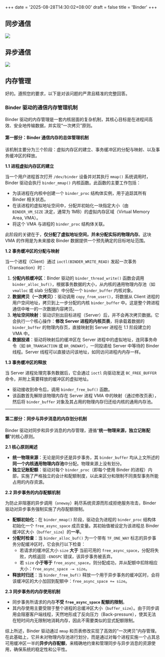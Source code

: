 +++
date = '2025-08-28T14:30:02+08:00'
draft = false
title = 'Binder'
+++

## 同步通信

![](/ethenslab/images/binder-sync.png)

## 异步通信

![](/ethenslab/images/binder-async.png)

## 内存管理

好的。遵照您的要求，以下是对该问题的严肃且精准的完整回答。

### **Binder 驱动的通信内存管理机制**

Binder 驱动的内存管理是一套内核层面的复杂机制，其核心目标是在进程间高效、安全地传输数据，并实现“一次拷贝”原则。

#### **第一部分：Binder 通信内存的总体管理机制**

该机制主要分为三个阶段：虚拟内存区的建立、事务缓冲区的分配与映射、以及事务缓冲区的释放。

**1.1 进程虚拟内存区的建立**

当一个用户进程首次打开 `/dev/binder` 设备并对其执行 `mmap()` 系统调用时，Binder 驱动会执行 `binder_mmap()` 内核函数。此函数的主要工作包括：
* 为该进程在内核中创建一个 `binder_proc` 结构体实例，用于追踪其所有 Binder 相关状态。
* 在该进程的虚拟地址空间中，分配并初始化一块指定大小（由 `BINDER_VM_SIZE` 决定，通常为 1MB）的虚拟内存区域（Virtual Memory Area, VMA）。
* 将这个 VMA 与进程的 `binder_proc` 结构体关联。

此阶段的关键在于，**仅分配了虚拟地址空间，并未分配实际的物理内存**。这块 VMA 的作用是为未来接收 Binder 数据提供一个预先确定的目标地址范围。

**1.2 事务缓冲区的分配与映射**

当一个进程（Client）通过 `ioctl(BINDER_WRITE_READ)` 发起一次事务（Transaction）时：
1.  **分配内核缓冲区**：Binder 驱动的 `binder_thread_write()` 函数会调用 `binder_alloc_buf()`，根据事务数据的大小，从内核的通用物理内存池（如 `vmalloc` 或 slab 分配器）中分配一个 `binder_buffer` 内核对象。
2.  **数据拷贝（一次拷贝）**：驱动调用 `copy_from_user()`，将数据从 Client 进程的用户空间地址，拷贝到上一步分配的内核 `binder_buffer` 中。这是整个跨进程通信中唯一的一次数据内容拷贝。
3.  **地址空间映射**：驱动识别出目标进程（Server）后，并不会再次拷贝数据。它会执行一个核心操作：**修改 Server 进程的内核页表**，将承载着数据的 `binder_buffer` 的物理内存页，直接映射到 Server 进程在 1.1 阶段建立的 VMA 中。
4.  **数据投递**：驱动将映射后的缓冲区在 Server 进程中的虚拟地址，连同事务命令（如 `BR_TRANSACTION` 或 `BR_ONEWAY`），一同投递给 Server 中等待的 Binder 线程。Server 线程可以直接访问该地址，如同访问进程内内存一样。

**1.3 事务缓冲区的释放**

当 Server 进程处理完事务数据后，它会通过 `ioctl` 向驱动发送 `BC_FREE_BUFFER` 命令，并附上需要释放的缓冲区的虚拟地址。
* 驱动接收到命令后，调用 `binder_free_buf()` 函数。
* 该函数首先解除该物理内存在 Server 进程 VMA 中的映射（通过修改页表），然后将 `binder_buffer` 对象及其占用的物理内存归还给内核的通用内存池。

---

#### **第二部分：同步与异步消息的内存划分机制**

Binder 驱动对同步和异步消息的内存管理，遵循“**统一物理来源，独立记账配额**”的核心原则。

**2.1 核心原则阐述**

* **统一物理来源**：无论是同步还是异步事务，其 `binder_buffer` 均从上文所述的**同一个内核通用物理内存池**中分配。物理来源上没有划分。
* **独立记账配额**：驱动对每个 `binder_proc`（即每个使用 Binder 的进程）内部，实施了严格独立的会计和配额制度，以此来区分和限制不同类型事务所能占用的内存资源。

**2.2 异步事务的内存配额机制**

为防止非阻塞的异步调用（`oneway`）耗尽系统资源而形成拒绝服务攻击，Binder 驱动对异步事务强制实施了内存配额限制。

* **配额初始化**：在 `binder_mmap()` 阶段，驱动会为进程的 `binder_proc` 结构体初始化一个 `free_async_space` 成员变量。其初始值被设定为该进程总 Binder 缓冲区大小（`buffer_size`）的**一半**。
* **分配时检查**：当 `binder_alloc_buf()` 为一个带有 `TF_ONE_WAY` 标志的异步事务分配缓冲区时，它会执行以下检查：
    * 若请求的缓冲区大小 `size` **大于** 当前可用的 `free_async_space`，分配将失败，内核返回 `-ENOSPC` 错误，该异步事务被丢弃。
    * 若 `size` **小于等于** `free_async_space`，则分配成功，并从配额中扣除相应大小：`free_async_space -= size`。
* **释放时归还**：当 `binder_free_buf()` 释放一个用于异步事务的缓冲区时，会将该缓冲区的大小加回到配额中：`free_async_space += size`。

**2.3 同步事务的内存使用机制**

* 同步事务所请求的内存**不受 `free_async_space` 配额的限制**。
* 其内存使用主要受限于整个进程的总缓冲区大小（`buffer_size`）。由于同步调用会阻塞客户端线程，天然地形成了反向压力（Back-pressure），使其无法在短时间内无限制地消耗内存，因此不需要类似的显式配额限制。

综上所述，Binder 驱动通过 `mmap` 和页表修改实现了高效的“一次拷贝”内存管理。在此基础上，它并未对物理内存池进行划分，而是通过对每个进程实施一个占其总可用缓冲区一半的**异步内存配额**，来精确地约束和管理同步与异步消息的资源使用，确保系统的稳定性和公平性。